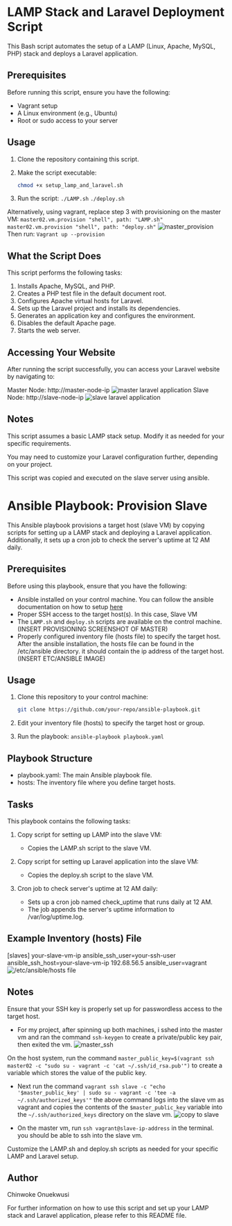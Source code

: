 # LAMP Stack and Laravel Deployment Script

This Bash script automates the setup of a LAMP (Linux, Apache, MySQL, PHP) stack and deploys a Laravel application.

## Prerequisites

Before running this script, ensure you have the following:

- Vagrant setup
- A Linux environment (e.g., Ubuntu)
- Root or sudo access to your server

## Usage

1. Clone the repository containing this script.

2. Make the script executable:

   ```bash
   chmod +x setup_lamp_and_laravel.sh

3. Run the script:
   `./LAMP.sh`
   `./deploy.sh`

Alternatively, using vagrant, replace step 3 with provisioning on the master VM:
  `master02.vm.provision "shell", path: "LAMP.sh"`
  `master02.vm.provision "shell", path: "deploy.sh"`
  ![master_provision](master_provision.png)
Then run:
`Vagrant up --provision`       

## What the Script Does
This script performs the following tasks:

1. Installs Apache, MySQL, and PHP.
2. Creates a PHP test file in the default document root.
3. Configures Apache virtual hosts for Laravel.
4. Sets up the Laravel project and installs its dependencies.
5. Generates an application key and configures the environment.
6. Disables the default Apache page.
7. Starts the web server.

## Accessing Your Website

After running the script successfully, you can access your Laravel website by navigating to:

Master Node: http://master-node-ip
![master laravel application](master_laravel.png)
Slave Node: http://slave-node-ip
![slave laravel application](slave_laravel.png)

## Notes

This script assumes a basic LAMP stack setup. Modify it as needed for your specific requirements.

You may need to customize your Laravel configuration further, depending on your project.

This script was copied and executed on the slave server using ansible.

# Ansible Playbook: Provision Slave

This Ansible playbook provisions a target host (slave VM) by copying scripts for setting up a LAMP stack and deploying a Laravel application. Additionally, it sets up a cron job to check the server's uptime at 12 AM daily.

## Prerequisites

Before using this playbook, ensure that you have the following:

- Ansible installed on your control machine. You can follow the ansible documentation on how to setup [here](https://docs.ansible.com/ansible/latest/installation_guide/index.html)
- Proper SSH access to the target host(s). In this case, Slave VM
- The `LAMP.sh` and `deploy.sh` scripts are available on the control machine. (INSERT PROVISIONING SCREENSHOT OF MASTER)
- Properly configured inventory file (hosts file) to specify the target host. After the ansible installation, the hosts file can be found in the /etc/ansible directory. it should contain the ip address of the target host.(INSERT ETC/ANSIBLE IMAGE)

## Usage

1. Clone this repository to your control machine:

   ```bash
   git clone https://github.com/your-repo/ansible-playbook.git

2. Edit your inventory file (hosts) to specify the target host or group.

3. Run the playbook:
   `ansible-playbook playbook.yaml`

## Playbook Structure
- playbook.yaml: The main Ansible playbook file.
- hosts: The inventory file where you define target hosts.

## Tasks
This playbook contains the following tasks:

1. Copy script for setting up LAMP into the slave VM:
      - Copies the LAMP.sh script to the slave VM.

2. Copy script for setting up Laravel application into the slave VM:
     - Copies the deploy.sh script to the slave VM.

3. Cron job to check server's uptime at 12 AM daily:
   - Sets up a cron job named check_uptime that runs daily at 12 AM.
   - The job appends the server's uptime information to /var/log/uptime.log.

## Example Inventory (hosts) File

[slaves]
your-slave-vm-ip ansible_ssh_user=your-ssh-user ansible_ssh_host=your-slave-vm-ip
192.68.56.5 ansible_user=vagrant
![/etc/ansible/hosts file](hostfile.png)


## Notes
Ensure that your SSH key is properly set up for passwordless access to the target host.
- For my project, after spinning up both machines, i sshed into the master vm and ran the command `ssh-keygen` to create a private/public key pair, then exited the vm.
![master_ssh](master_ssh.png)

 On the host system, run the command `master_public_key=$(vagrant ssh master02 -c "sudo su - vagrant -c 'cat ~/.ssh/id_rsa.pub'")` to create a variable which stores the value of the public key.

- Next run the command `vagrant ssh slave -c "echo '$master_public_key' | sudo su - vagrant -c 'tee -a ~/.ssh/authorized_keys'"`
the above command logs into the slave vm as vagrant and copies the contents of the `$master_public_key` variable into the `~/.ssh/authorized_keys` directory on the slave vm.
![copy to slave](copy_to_slave.png) 

- On the master vm, run `ssh vagrant@slave-ip-address` in the terminal. you should be able to ssh into the slave vm.


Customize the LAMP.sh and deploy.sh scripts as needed for your specific LAMP and Laravel setup.   


## Author
Chinwoke Onuekwusi


For further information on how to use this script and set up your LAMP stack and Laravel application, please refer to this README file.

